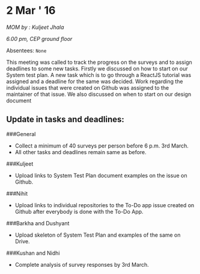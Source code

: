 2 Mar ' 16
============
*MOM by : Kuljeet Jhala*

*6.00 pm, CEP ground floor*

Absentees: `None`


This meeting was called to track the progress on the surveys and to assign deadlines to some new tasks. Firstly we discussed on how to start on our System test plan. A new task which is to go through a ReactJS tutorial was assigned and a deadline for the same was decided. Work regarding the individual issues that were created on Github was assigned to the maintainer of that issue. We also discussed on when to start on our design document
## Update in tasks and deadlines:

###General
* Collect a minimum of 40 surveys per person before 6 p.m. 3rd March.
* All other tasks and deadlines remain same as before.

###Kuljeet
* Upload links to System Test Plan document examples on the issue on Github.

###Nihit
* Upload links to individual repositories to the To-Do app issue created on Github after everybody is done with the To-Do App.

###Barkha and Dushyant
* Upload skeleton of System Test Plan and examples of the same on Drive.

###Kushan and Nidhi
* Complete analysis of survey responses by 3rd March.
